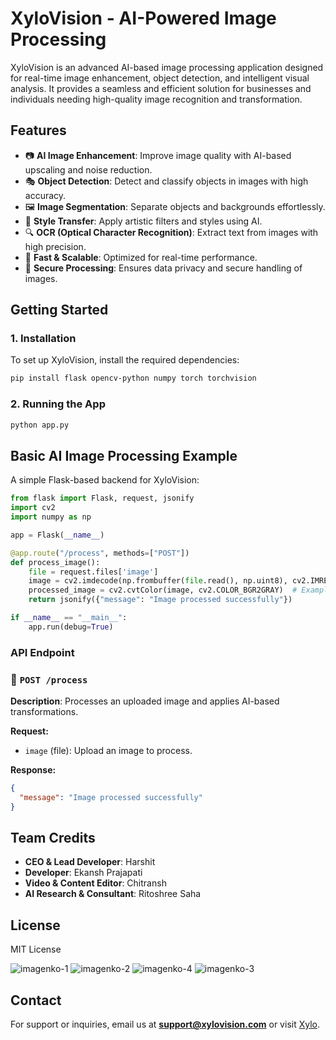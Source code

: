 # XyloVision - AI-Powered Image Processing

XyloVision is an advanced AI-based image processing application designed for real-time image enhancement, object detection, and intelligent visual analysis. It provides a seamless and efficient solution for businesses and individuals needing high-quality image recognition and transformation.

## Features

- 📷 **AI Image Enhancement**: Improve image quality with AI-based upscaling and noise reduction.
- 🎭 **Object Detection**: Detect and classify objects in images with high accuracy.
- 🖼️ **Image Segmentation**: Separate objects and backgrounds effortlessly.
- 🎨 **Style Transfer**: Apply artistic filters and styles using AI.
- 🔍 **OCR (Optical Character Recognition)**: Extract text from images with high precision.
- 🚀 **Fast & Scalable**: Optimized for real-time performance.
- 🔐 **Secure Processing**: Ensures data privacy and secure handling of images.

## Getting Started

### 1. Installation

To set up XyloVision, install the required dependencies:

```bash
pip install flask opencv-python numpy torch torchvision
```

### 2. Running the App

```bash
python app.py
```

## Basic AI Image Processing Example

A simple Flask-based backend for XyloVision:

```python
from flask import Flask, request, jsonify
import cv2
import numpy as np

app = Flask(__name__)

@app.route("/process", methods=["POST"])
def process_image():
    file = request.files['image']
    image = cv2.imdecode(np.frombuffer(file.read(), np.uint8), cv2.IMREAD_COLOR)
    processed_image = cv2.cvtColor(image, cv2.COLOR_BGR2GRAY)  # Example: Convert to grayscale
    return jsonify({"message": "Image processed successfully"})

if __name__ == "__main__":
    app.run(debug=True)
```

### API Endpoint

### 🔹 `POST /process`
**Description**: Processes an uploaded image and applies AI-based transformations.

**Request:**
- `image` (file): Upload an image to process.

**Response:**
```json
{
  "message": "Image processed successfully"
}
```




## Team Credits
- **CEO & Lead Developer**: Harshit
- **Developer**: Ekansh Prajapati
- **Video & Content Editor**: Chitransh
- **AI Research & Consultant**: Ritoshree Saha

## License
MIT License


![imagenko-1](https://github.com/user-attachments/assets/14be933e-6bee-4165-aa2a-f39078704316)
![imagenko-2](https://github.com/user-attachments/assets/adde9ea3-7a98-446e-aac8-62243f2e8134)
![imagenko-4](https://github.com/user-attachments/assets/3d73d5fc-9f8e-4a24-a43e-9599429466a2)
![imagenko-3](https://github.com/user-attachments/assets/4b5b2edb-84fc-4ef9-a25c-2d82b68ce882)



## Contact
For support or inquiries, email us at **support@xylovision.com** or visit [Xylo](https://xylotech.in).
